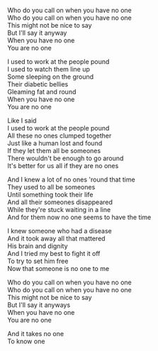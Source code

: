 Who do you call on when you have no one  
Who do you call on when you have no one  
This might not be nice to say  
But I'll say it anyway  
When you have no one  
You are no one

I used to work at the people pound  
I used to watch them line up  
Some sleeping on the ground  
Their diabetic bellies  
Gleaming fat and round  
When you have no one  
You are no one

Like I said  
I used to work at the people pound  
All these no ones clumped together  
Just like a human lost and found  
If they let them all be someones  
There wouldn't be enough to go around  
It's better for us all if they are no ones

And I knew a lot of no ones 'round that time  
They used to all be someones  
Until something took their life  
And all their someones disappeared  
While they're stuck waiting in a line  
And for them now no one seems to have the time

I knew someone who had a disease  
And it took away all that mattered  
His brain and dignity  
And I tried my best to fight it off  
To try to set him free  
Now that someone is no one to me

Who do you call on when you have no one  
Who do you call on when you have no one  
This might not be nice to say  
But I'll say it anyways  
When you have no one  
You are no one

And it takes no one  
To know one